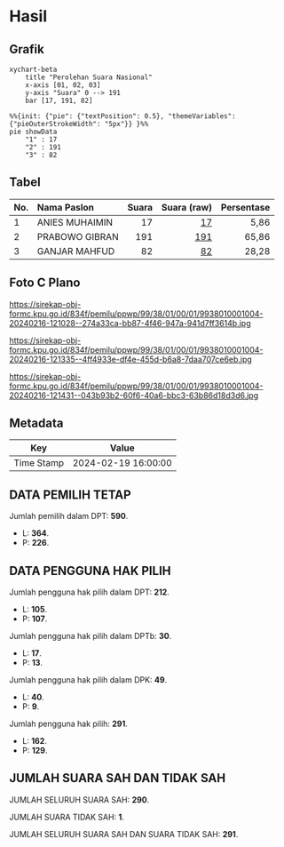 # Hasil

## Grafik

```mermaid
xychart-beta
    title "Perolehan Suara Nasional"
    x-axis [01, 02, 03]
    y-axis "Suara" 0 --> 191
    bar [17, 191, 82]
```

```mermaid
%%{init: {"pie": {"textPosition": 0.5}, "themeVariables": {"pieOuterStrokeWidth": "5px"}} }%%
pie showData
    "1" : 17
    "2" : 191
    "3" : 82
```

## Tabel

| No. | Nama Paslon    | Suara | Suara (raw) | Persentase |
|:--- |:-------------- | -----:| -----------:| ----------:|
| 1   | ANIES MUHAIMIN | 17    | [17][p-1]   | 5,86       |
| 2   | PRABOWO GIBRAN | 191   | [191][p-2]  | 65,86      |
| 3   | GANJAR MAHFUD  | 82    | [82][p-3]   | 28,28      |


[p-1]: https://github.com/gigit-pemilu/pemilu-2024/blob/main/pilpres/hitung-suara/sub/99-luar-negeri/sub/38-dili-timor-leste/sub/01-dili-timor-leste/sub/0001-dili-timor-leste/sub/004-tps/sub/paslon-1.txt
[p-2]: https://github.com/gigit-pemilu/pemilu-2024/blob/main/pilpres/hitung-suara/sub/99-luar-negeri/sub/38-dili-timor-leste/sub/01-dili-timor-leste/sub/0001-dili-timor-leste/sub/004-tps/sub/paslon-2.txt
[p-3]: https://github.com/gigit-pemilu/pemilu-2024/blob/main/pilpres/hitung-suara/sub/99-luar-negeri/sub/38-dili-timor-leste/sub/01-dili-timor-leste/sub/0001-dili-timor-leste/sub/004-tps/sub/paslon-3.txt

## Foto C Plano

https://sirekap-obj-formc.kpu.go.id/834f/pemilu/ppwp/99/38/01/00/01/9938010001004-20240216-121028--274a33ca-bb87-4f46-947a-941d7ff3614b.jpg

https://sirekap-obj-formc.kpu.go.id/834f/pemilu/ppwp/99/38/01/00/01/9938010001004-20240216-121335--4ff4933e-df4e-455d-b6a8-7daa707ce6eb.jpg

https://sirekap-obj-formc.kpu.go.id/834f/pemilu/ppwp/99/38/01/00/01/9938010001004-20240216-121431--043b93b2-60f6-40a6-bbc3-63b86d18d3d6.jpg


## Metadata

| Key        | Value               |
| ---------- | ------------------- |
| Time Stamp | 2024-02-19 16:00:00 |


## DATA PEMILIH TETAP

Jumlah pemilih dalam DPT: **590**.
 * L: **364**.
 * P: **226**.

## DATA PENGGUNA HAK PILIH

Jumlah pengguna hak pilih dalam DPT: **212**.
 * L: **105**.
 * P: **107**.

Jumlah pengguna hak pilih dalam DPTb: **30**.
 * L: **17**.
 * P: **13**.

Jumlah pengguna hak pilih dalam DPK: **49**.
 * L: **40**.
 * P: **9**.

Jumlah pengguna hak pilih: **291**.
 * L: **162**.
 * P: **129**.

## JUMLAH SUARA SAH DAN TIDAK SAH

JUMLAH SELURUH SUARA SAH: **290**.

JUMLAH SUARA TIDAK SAH: **1**.

JUMLAH SELURUH SUARA SAH DAN SUARA TIDAK SAH: **291**.


